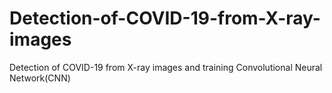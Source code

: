 # Detection-of-COVID-19-from-X-ray-images
Detection of COVID-19 from X-ray images and training Convolutional Neural Network(CNN)
